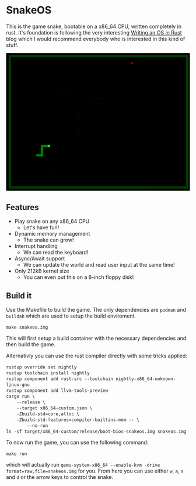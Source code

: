 # SnakeOS

This is the game snake, bootable on a x86_64 CPU, written completely in rust. It's foundation is following the very interesting [Writing an OS in Rust](https://os.phil-opp.com/) blog which I would recommend everybody who is interested in this kind of stuff.

![screenshot](./screenshots/screenshot.png)

## Features

* Play snake on any x86_64 CPU
    * Let's have fun!
* Dynamic memory management
    * The snake can grow!
* Interrupt handling
    * We can read the keyboard!
* Async/Await support
    * We can update the world and read user input at the same time!
* Only 212kB kernel size
    * You can even put this on a 8-inch floppy disk!

## Build it

Use the Makefile to build the game. 
The only dependencies are `podman` and `buildah` which are used to setup the build enviroment.

```
make snakeos.img
```

This will first setup a build container with the necessary dependencies and then build the game.

Alternativly you can use the rust compiler directly with some tricks applied:

```
rustup override set nightly
rustup toolchain install nightly
rustup component add rust-src --toolchain nightly-x86_64-unknown-linux-gnu
rustup component add llvm-tools-preview
cargo run \
    --release \
    --target x86_64-custom.json \
    -Zbuild-std=core,alloc \
    -Zbuild-std-features=compiler-builtins-mem -- \
        --no-run
ln -sf target/x86_64-custom/release/boot-bios-snakeos.img snakeos.img
```

To now run the game, you can use the following command:

```
make run
```

which will actually run `qemu-system-x86_64 --enable-kvm -drive format=raw,file=snakeos.img` for you. From here you can use either `w`, `a`, `s` and `d` or the arrow keys to control the snake.

